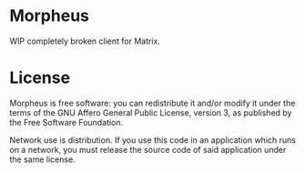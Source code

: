 # Morpheus
WIP completely broken client for Matrix.

# License
Morpheus is free software: you can redistribute it and/or modify it under the terms of the GNU Affero General Public License, version 3, as published by the Free Software Foundation.

Network use is distribution. If you use this code in an application which runs on a network, you must release the source code of said application under the same license.
